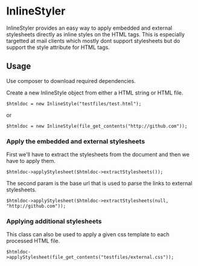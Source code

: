 InlineStyler
============

InlineStyler provides an easy way to apply embedded and external stylesheets
directly as inline styles on the HTML tags. This is especially targetted at mail
clients which mostly dont support stylesheets but do support the style attribute
for HTML tags.

Usage
-----

Use composer to download required dependencies.

Create a new InlineStyle object from either a HTML string or HTML file.

    $htmldoc = new InlineStyle("testfiles/test.html");

or

    $htmldoc = new InlineStyle(file_get_contents("http://github.com"));

### Apply the embedded and external stylesheets

First we'll have to extract the stylesheets from the document and then we have
to apply them.

    $htmldoc->applyStylesheet($htmldoc->extractStylesheets());

The second param is the base url that is used to parse the links to external
stylesheets.

    $htmldoc->applyStylesheet($htmldoc->extractStylesheets(null, "http://github.com"));

### Applying additional stylesheets

This class can also be used to apply a given css template to each processed HTML
file.

    $htmldoc->applyStylesheet(file_get_contents("testfiles/external.css"));
